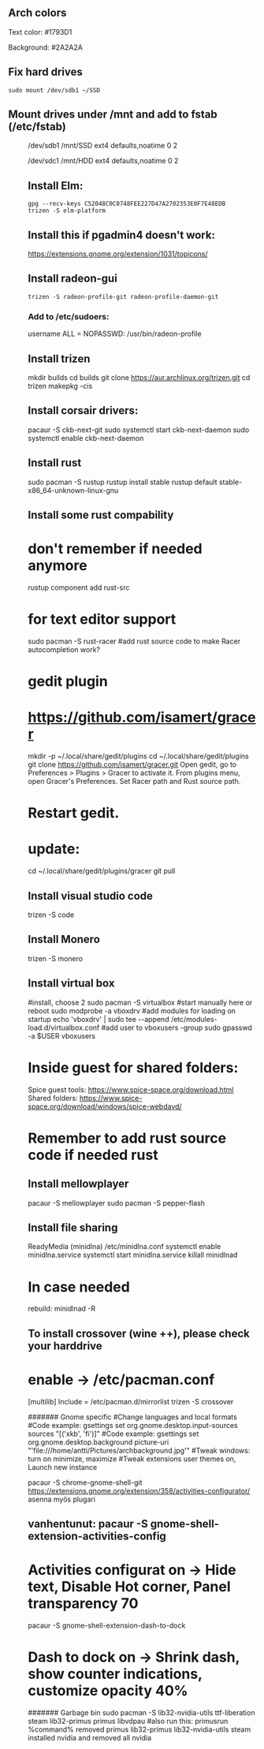 ## Arch colors

Text color: #1793D1

Background: #2A2A2A

## Fix hard drives
```
sudo mount /dev/sdb1 ~/SSD
```

## Mount drives under /mnt and add to fstab (/etc/fstab)
 <device>	<dir>		<type>    <options>             <dump> <fsck>
  
/dev/sdb1	/mnt/SSD	ext4      defaults,noatime      0      2

/dev/sdc1	/mnt/HDD	ext4      defaults,noatime      0      2


## Install Elm:
```
gpg --recv-keys C52048C0C0748FEE227D47A2702353E0F7E48EDB
trizen -S elm-platform
```

## Install this if pgadmin4 doesn't work:

https://extensions.gnome.org/extension/1031/topicons/


## Install radeon-gui
```
trizen -S radeon-profile-git radeon-profile-daemon-git
```
### Add to /etc/sudoers:
username ALL = NOPASSWD: /usr/bin/radeon-profile

## Install trizen
mkdir builds 
cd builds
git clone https://aur.archlinux.org/trizen.git
cd trizen
makepkg -cis

## Install corsair drivers:
pacaur -S ckb-next-git
sudo systemctl start ckb-next-daemon
sudo systemctl enable ckb-next-daemon


## Install rust
sudo pacman -S rustup
rustup install stable
rustup default stable-x86_64-unknown-linux-gnu

## Install some rust compability
# don't remember if needed anymore
rustup component add rust-src
# for text editor support
sudo pacman -S rust-racer
#add rust source code to make Racer autocompletion work?
# gedit plugin
# https://github.com/isamert/gracer
mkdir -p ~/.local/share/gedit/plugins
cd ~/.local/share/gedit/plugins
git clone https://github.com/isamert/gracer.git
Open gedit, go to Preferences > Plugins > Gracer to activate it.
From plugins menu, open Gracer's Preferences.
Set Racer path and Rust source path.
# Restart gedit.
# update:
cd ~/.local/share/gedit/plugins/gracer
git pull

## Install visual studio code
trizen -S code

## Install Monero
trizen -S monero

## Install virtual box
#install, choose 2
sudo pacman -S virtualbox
#start manually here or reboot
sudo modprobe -a vboxdrv
#add modules for loading on startup
echo 'vboxdrv' | sudo tee --append /etc/modules-load.d/virtualbox.conf
#add user to vboxusers -group
sudo gpasswd -a $USER vboxusers
# Inside guest for shared folders:
Spice guest tools:
https://www.spice-space.org/download.html
Shared folders:
https://www.spice-space.org/download/windows/spice-webdavd/
# Remember to add rust source code if needed rust

## Install mellowplayer
pacaur -S mellowplayer
sudo pacman -S pepper-flash

## Install file sharing
ReadyMedia (minidlna)
/etc/minidlna.conf
systemctl enable minidlna.service
systemctl start minidlna.service
killall minidlnad
# In case needed
rebuild:
minidlnad -R

## To install crossover (wine ++), please check your harddrive
# enable -> /etc/pacman.conf 
[multilib]
Include = /etc/pacman.d/mirrorlist
trizen -S crossover


####### Gnome specific
#Change languages and local formats
#Code example: gsettings set org.gnome.desktop.input-sources sources "[('xkb', 'fi')]"
#Code example: gsettings set org.gnome.desktop.background picture-uri "'file:///home/antti/Pictures/archbackground.jpg'"
#Tweak windows: turn on minimize, maximize
#Tweak extensions user themes on, Launch new instance

pacaur -S chrome-gnome-shell-git
https://extensions.gnome.org/extension/358/activities-configurator/
asenna myös plugari
## vanhentunut: pacaur -S gnome-shell-extension-activities-config
# Activities configurat on -> Hide text, Disable Hot corner, Panel transparency 70
pacaur -S gnome-shell-extension-dash-to-dock
# Dash to dock on -> Shrink dash, show counter indications, customize opacity 40%


####### Garbage bin
sudo pacman -S lib32-nvidia-utils ttf-liberation steam lib32-primus primus libvdpau
#also run this:
primusrun %command%
removed primus lib32-primus lib32-nvidia-utils steam
installed nvidia and removed all nvidia
